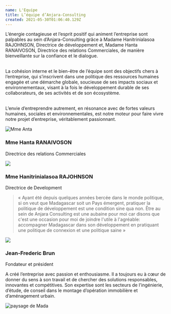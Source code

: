 ```yaml
---
name: L'Equipe
title: L’équipe d’Anjara-Consulting
created: 2021-05-30T01:06:40.129Z
---
```


<div className="container ">
<div className="card">

<div className="card-container main-body">

L’énergie contagieuse et l’esprit positif qui animent l’entreprise sont palpables au sein d’Anjara-Consulting grâce à Madame Hanitrinialasoa RAJOHNSON, Directrice de développement et, Madame Hanta RANAIVOSON, Directrice des relations Commerciales, de manière bienveillante sur la confiance et le dialogue.
<br />
<br />

La cohésion interne et le bien-être de l’équipe sont des objectifs chers à l’entreprise, qui s’inscrivent dans une politique des ressources humaines engagée et une démarche globale, soucieuse de ses impacts sociaux et environnementaux, visant à la fois le développement durable de ses collaborateurs, de ses activités et de son écosystème.
<br />
<br />

L’envie d’entreprendre autrement, en résonance avec de fortes valeurs humaines, sociales et environnementales, est notre moteur pour faire vivre notre projet d’entreprise, véritablement passionnant.

</div>

<div className="equipe-wrapper">
<div className="card equipe">

![Mme Anta](/media/img/anta.png)

<div className="card-container">
<div className="heading-center">

### Mme Hanta RANAIVOSON

Directrice des relations Commerciales

</div>
</div>
</div>
<div className="card equipe">

![](/media/img/rajohnson.jpg)

<div className="card-container">
<div className="heading-center">

### Mme Hanitrinialasoa RAJOHNSON

Directrice de Development

</div>

<div className="text-justify">

> « Ayant été depuis quelques années bercée dans le monde politique, si on veut que Madagascar soit un Pays émergent, pratiquer la politique de développement est une condition sine qua non. Être au sein de Anjara Consulting est une aubaine pour moi car disons que c'est une occasion pour moi de joindre l'utile à l'agréable: accompagner Madagascar dans son développement en pratiquant une politique de connexion et une politique saine »

</div>

</div>
</div>
<div className="card equipe">

![](/media/img/metier2.jpg)

<div className="card-container">
<div className="heading-center">

### Jean-Frederic Brun

Fondateur et président

</div>

<div className="text-justify">

A créé l’entreprise avec passion et enthousiasme. Il a toujours eu à cœur de donner du sens à son travail et de chercher des solutions responsables, innovantes et compétitives.
Son expertise sont les secteurs de l’ingénierie, d’étude, de conseil dans le montage d’opération immobilière et d’aménagement urbain.

</div>

</div>
</div>
</div>

<div className="main-body__anjara">

![paysage de Mada](/media/img/anjara.jpg)

</div>
</div>
</div>
